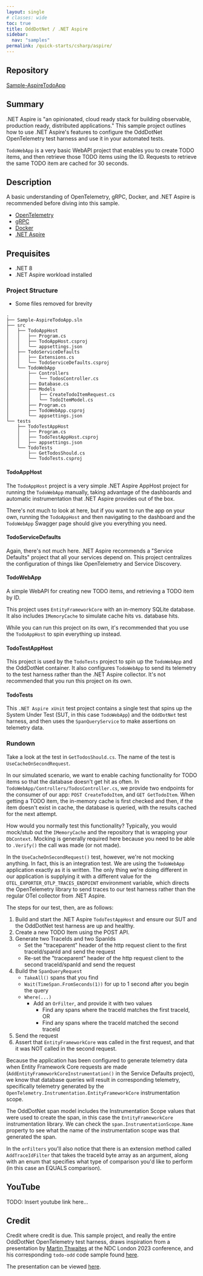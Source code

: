 ```yaml
---
layout: single
# classes: wide
toc: true
title: OddDotNet / .NET Aspire
sidebar:
  nav: "samples"
permalink: /quick-starts/csharp/aspire/
---
```

## Repository
[Sample-AspireTodoApp](https://github.com/OddDotNet/Sample-AspireTodoApp)

## Summary
.NET Aspire is "an opinionated, cloud ready stack for building observable, 
production ready, distributed applications." This sample project outlines
how to use .NET Aspire's features to configure the OddDotNet OpenTelemetry
test harness and use it in your automated tests.

`TodoWebApp` is a very basic WebAPI project that enables you to create
TODO items, and then retrieve those TODO items using the ID. Requests 
to retrieve the same TODO item are cached for 30 seconds.

## Description
A basic understanding of OpenTelemetry, gRPC, Docker, and .NET Aspire is
recommended before diving into this sample.

- [OpenTelemetry](https://opentelemetry.io/)
- [gRPC](https://grpc.io/)
- [Docker](https://www.docker.com/)
- [.NET Aspire](https://learn.microsoft.com/en-us/dotnet/aspire/get-started/aspire-overview)

## Prequisites
- .NET 8
- .NET Aspire workload installed

### Project Structure
* Some files removed for brevity
```
.
├── Sample-AspireTodoApp.sln
├── src
│   ├── TodoAppHost
│   │   ├── Program.cs
│   │   ├── TodoAppHost.csproj
│   │   └── appsettings.json
│   ├── TodoServiceDefaults
│   │   ├── Extensions.cs
│   │   └── TodoServiceDefaults.csproj
│   └── TodoWebApp
│       ├── Controllers
│       │   └── TodosController.cs
│       ├── Database.cs
│       ├── Models
│       │   ├── CreateTodoItemRequest.cs
│       │   └── TodoItemModel.cs
│       ├── Program.cs
│       ├── TodoWebApp.csproj
│       └── appsettings.json
└── tests
    ├── TodoTestAppHost
    │   ├── Program.cs
    │   ├── TodoTestAppHost.csproj
    │   ├── appsettings.json
    └── TodoTests
        ├── GetTodosShould.cs
        └── TodoTests.csproj
```

#### TodoAppHost
The `TodoAppHost` project is a very simple .NET Aspire AppHost project for running
the `TodoWebApp` manually, taking advantage of the dashboards and automatic
instrumentation that .NET Aspire provides out of the box. 

There's not much to look at here, but if you want to run the app on your own, running
the `TodoAppHost` and then navigating to the dashboard and the `TodoWebApp` Swagger
page should give you everything you need.

#### TodoServiceDefaults
Again, there's not much here. .NET Aspire recommends a "Service Defaults" project
that all your services depend on. This project centralizes the configuration of 
things like OpenTelemetry and Service Discovery.

#### TodoWebApp
A simple WebAPI for creating new TODO items, and retrieving a TODO item by ID.

This project uses `EntityFrameworkCore` with an in-memory SQLite database. It also
includes `IMemoryCache` to simulate cache hits vs. database hits.

While you can run this project on its own, it's recommended that you use the `TodoAppHost`
to spin everything up instead.

#### TodoTestAppHost
This project is used by the `TodoTests` project to spin up the `TodoWebApp` and the
OddDotNet container. It also configures `TodoWebApp` to send its telemetry to the 
test harness rather than the .NET Aspire collector. It's not recommended that you
run this project on its own.

#### TodoTests
This `.NET Aspire xUnit` test project contains a single test that spins up the System
Under Test (SUT, in this case `TodoWebApp`) and the `OddDotNet` test harness, and then
uses the `SpanQueryService` to make assertions on telemetry data.

### Rundown
Take a look at the test in `GetTodosShould.cs`. The name of the test is `UseCacheOnSecondRequest`.

In our simulated scenario, we want to enable caching functionality for TODO items so
that the database doesn't get hit as often. In `TodoWebApp/Controllers/TodosController.cs`, we provide
two endpoints for the consumer of our app: `POST CreateTodoItem`, and `GET GetTodoItem`. When getting
a TODO item, the in-memory cache is first checked and then, if the item doesn't exist in cache, the
database is queried, with the results cached for the next attempt. 

How would you normally test this functionality? Typically, you would mock/stub out the 
`IMemoryCache` and the repository that is wrapping your `DbContext`. Mocking is generally
required here because you need to be able to `.Verify()` the call was made (or not made).

In the `UseCacheOnSecondRequest()` test, however, we're not mocking anything. In fact,
this is an integration test. We are using the `TodoWebApp` application exactly as it
is written. The only thing we're doing different in our application is supplying it
with a different value for the `OTEL_EXPORTER_OTLP_TRACES_ENDPOINT` environment
variable, which directs the OpenTelemetry library to send traces to our test harness
rather than the regular OTel collector from .NET Aspire. 

The steps for our test, then, are as follows:
1. Build and start the .NET Aspire `TodoTestAppHost` and ensure our SUT and the OddDotNet
test harness are up and healthy.
2. Create a new TODO Item using the POST API.
3. Generate two TraceIds and two SpanIds
    - Set the "traceparent" header of the http request client to the first traceId/spanId and send the request
    - Re-set the "traceparent" header of the http request client to the second traceId/spanId and send the request
4. Build the `SpanQueryRequest`
    - `TakeAll()` spans that you find
    - `Wait(TimeSpan.FromSeconds(1))` for up to 1 second after you begin the query
    - `Where(...)`
        - Add an `OrFilter`, and provide it with two values
            - Find any spans where the traceId matches the first traceId, OR
            - Find any spans where the traceId matched the second traceId
5. Send the request
6. Assert that `EntityFrameworkCore` was called in the first request, and that it was NOT called in the second request.

Because the application has been configured to generate telemetry data when Entity Framework Core
requests are made (`AddEntityFrameworkCoreInstrumentation()` in the Service Defaults project), we
know that database queries will result in corresponding telemetry, specifically telemetry
generated by the `OpenTelemetry.Instrumentation.EntityFrameworkCore` instrumentation scope.

The OddDotNet span model includes the Instrumentation Scope values that were used to 
create the span, in this case the `EntityFrameworkCore` instrumentation library. We can
check the `span.InstrumentationScope.Name` property to see what the name of the instrumentation scope
was that generated the span. 

In the `orFilters` you'll also notice that there is an extension method called `AddTraceIdFilter`
that takes the traceId byte array as an argument, along with an enum that specifies what type
of comparison you'd like to perform (in this case an EQUALS comparison).

## YouTube
TODO: Insert youtube link here...

## Credit
Credit where credit is due. This sample project, and really the entire 
OddDotNet OpenTelemetry test harness, draws inspiration from a presentation
by [Martin Thwaites](https://github.com/martinjt) at the NDC London 2023
conference, and his corresponding `todo-odd` code sample found
[here](https://github.com/martinjt/todo-odd/tree/main).

The presentation can be viewed [here](https://youtu.be/prLRI3VEVq4).